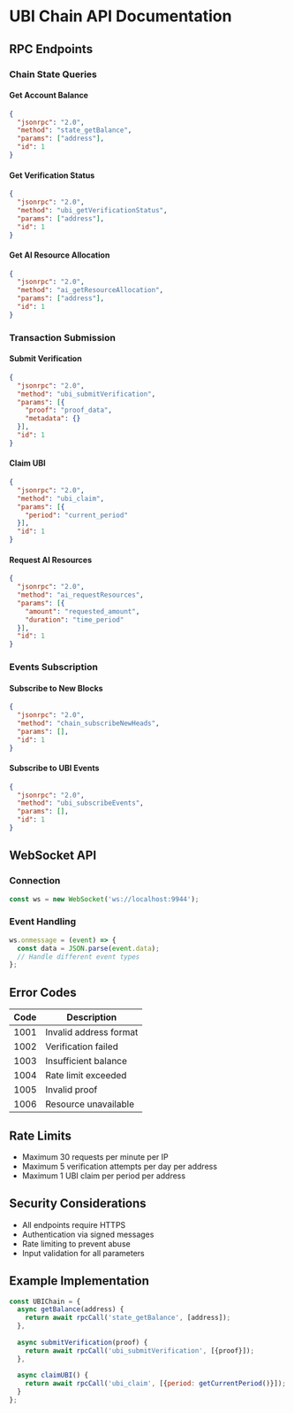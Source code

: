 # UBI Chain API Documentation

## RPC Endpoints

### Chain State Queries

#### Get Account Balance
```json
{
  "jsonrpc": "2.0",
  "method": "state_getBalance",
  "params": ["address"],
  "id": 1
}
```

#### Get Verification Status
```json
{
  "jsonrpc": "2.0",
  "method": "ubi_getVerificationStatus",
  "params": ["address"],
  "id": 1
}
```

#### Get AI Resource Allocation
```json
{
  "jsonrpc": "2.0",
  "method": "ai_getResourceAllocation",
  "params": ["address"],
  "id": 1
}
```

### Transaction Submission

#### Submit Verification
```json
{
  "jsonrpc": "2.0",
  "method": "ubi_submitVerification",
  "params": [{
    "proof": "proof_data",
    "metadata": {}
  }],
  "id": 1
}
```

#### Claim UBI
```json
{
  "jsonrpc": "2.0",
  "method": "ubi_claim",
  "params": [{
    "period": "current_period"
  }],
  "id": 1
}
```

#### Request AI Resources
```json
{
  "jsonrpc": "2.0",
  "method": "ai_requestResources",
  "params": [{
    "amount": "requested_amount",
    "duration": "time_period"
  }],
  "id": 1
}
```

### Events Subscription

#### Subscribe to New Blocks
```json
{
  "jsonrpc": "2.0",
  "method": "chain_subscribeNewHeads",
  "params": [],
  "id": 1
}
```

#### Subscribe to UBI Events
```json
{
  "jsonrpc": "2.0",
  "method": "ubi_subscribeEvents",
  "params": [],
  "id": 1
}
```

## WebSocket API

### Connection
```javascript
const ws = new WebSocket('ws://localhost:9944');
```

### Event Handling
```javascript
ws.onmessage = (event) => {
  const data = JSON.parse(event.data);
  // Handle different event types
};
```

## Error Codes

| Code | Description |
|------|-------------|
| 1001 | Invalid address format |
| 1002 | Verification failed |
| 1003 | Insufficient balance |
| 1004 | Rate limit exceeded |
| 1005 | Invalid proof |
| 1006 | Resource unavailable |

## Rate Limits

- Maximum 30 requests per minute per IP
- Maximum 5 verification attempts per day per address
- Maximum 1 UBI claim per period per address

## Security Considerations

- All endpoints require HTTPS
- Authentication via signed messages
- Rate limiting to prevent abuse
- Input validation for all parameters

## Example Implementation

```javascript
const UBIChain = {
  async getBalance(address) {
    return await rpcCall('state_getBalance', [address]);
  },
  
  async submitVerification(proof) {
    return await rpcCall('ubi_submitVerification', [{proof}]);
  },
  
  async claimUBI() {
    return await rpcCall('ubi_claim', [{period: getCurrentPeriod()}]);
  }
};
``` 